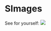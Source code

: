 # SImages

See for yourself: 
![](https://media.giphy.com/media/zavUNyQwkrirACbybU/giphy-downsized-large.gif)
